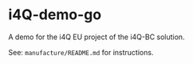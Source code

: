 # i4Q-demo-go 

A demo for the i4Q EU project of the i4Q-BC solution.

See: `manufacture/README.md` for instructions.
